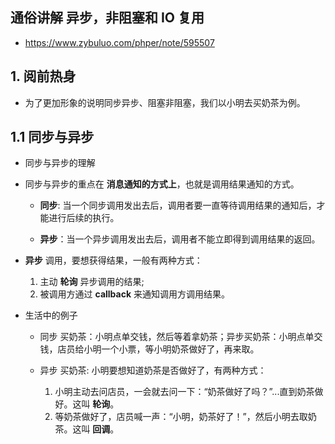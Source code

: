 ## 通俗讲解 异步，非阻塞和 IO 复用
* https://www.zybuluo.com/phper/note/595507


## 1. 阅前热身
* 为了更加形象的说明同步异步、阻塞非阻塞，我们以小明去买奶茶为例。

## 1.1 同步与异步
* 同步与异步的理解

* 同步与异步的重点在 __消息通知的方式上__，也就是调用结果通知的方式。 
    * __同步__: 当一个同步调用发出去后，调用者要一直等待调用结果的通知后，才能进行后续的执行。 

    * __异步__：当一个异步调用发出去后，调用者不能立即得到调用结果的返回。 

* __异步__ 调用，要想获得结果，一般有两种方式：
    1. 主动 __轮询__ 异步调用的结果;
    2. 被调用方通过 __callback__ 来通知调用方调用结果。

* 生活中的例子
    * 同步 买奶茶：小明点单交钱，然后等着拿奶茶；异步买奶茶：小明点单交钱，店员给小明一个小票，等小明奶茶做好了，再来取。

    * 异步 买奶茶: 小明要想知道奶茶是否做好了，有两种方式：
        1. 小明主动去问店员，一会就去问一下：“奶茶做好了吗？”...直到奶茶做好。这叫 __轮询__。
        2. 等奶茶做好了，店员喊一声：“小明，奶茶好了！”，然后小明去取奶茶。这叫 __回调__。
